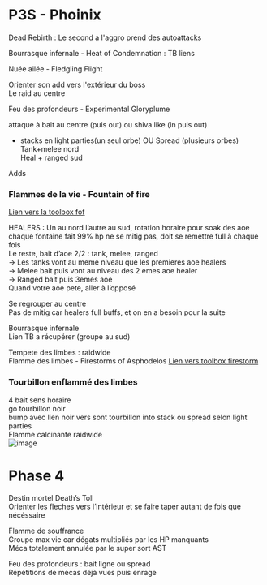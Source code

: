 
# P3S -  Phoinix

Dead Rebirth : Le second a l'aggro prend des autoattacks

Bourrasque infernale - Heat of Condemnation : TB liens 

Nuée ailée  - Fledgling Flight

Orienter son add vers l'extérieur du boss  
Le raid au centre

Feu des profondeurs - Experimental Gloryplume

attaque à bait au centre (puis out) ou shiva like (in puis out)  
+ stacks en light parties(un seul orbe)  OU Spread (plusieurs orbes)  
Tank+melee nord  
Heal + ranged sud 

Adds

### Flammes de la vie - Fountain of fire

[Lien vers la toolbox fof](https://ff14.toolboxgaming.space/?id=964448726941461&preview=1#1)

HEALERS : Un au nord l’autre au sud, rotation horaire pour soak des aoe  
chaque fontaine fait 99% hp ne se mitig pas, doit se remettre full à chaque fois  
Le reste, bait d’aoe 2/2 : tank, melee, ranged  
-> Les tanks vont au meme niveau que les premieres aoe healers  
-> Melee bait puis vont au niveau des 2 emes aoe healer  
-> Ranged bait puis 3emes aoe  
Quand votre aoe pete, aller à l’opposé  

Se regrouper au centre  
Pas de mitig car healers full buffs, et on en a besoin pour la suite


Bourrasque infernale   
Lien TB a récupérer (groupe au sud)   

Tempete des limbes : raidwide  
Flamme des limbes - Firestorms of Asphodelos
[Lien vers toolbox firestorm](https://ff14.toolboxgaming.space/?id=635443782051461&preview=1)

### Tourbillon enflammé des limbes  
4 bait sens horaire  
go tourbillon noir   
bump avec lien noir vers sont tourbillon into stack ou spread selon light parties  
Flamme calcinante raidwide  
![image](https://user-images.githubusercontent.com/106151129/170067983-3419ba4b-1cc1-4bb4-b886-ea827c466786.png)

# Phase 4 

Destin mortel Death’s Toll   
Orienter les fleches vers l’intérieur et se faire taper autant de fois que nécéssaire
 
 
Flamme de souffrance  
Groupe max vie car dégats multipliés par les HP manquants  
Méca totalement annulée par le super sort AST

Feu des profondeurs : bait ligne ou spread   
Répétitions de mécas déjà vues puis enrage

